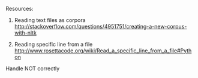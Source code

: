 Resources:
1. Reading text files as corpora
http://stackoverflow.com/questions/4951751/creating-a-new-corpus-with-nltk

2. Reading specific line from a file
http://www.rosettacode.org/wiki/Read_a_specific_line_from_a_file#Python


Handle NOT correctly